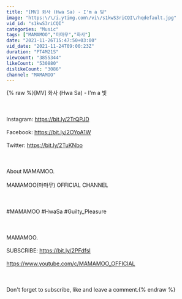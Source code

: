 ```yaml
---
title: "[MV] 화사 (Hwa Sa) - I'm a 빛"
image: "https:\/\/i.ytimg.com\/vi\/s1kwS3riCQI\/hqdefault.jpg"
vid_id: "s1kwS3riCQI"
categories: "Music"
tags: ["MAMAMOO","마마무","화사"]
date: "2021-11-26T15:47:50+03:00"
vid_date: "2021-11-24T09:00:23Z"
duration: "PT4M21S"
viewcount: "3855344"
likeCount: "530880"
dislikeCount: "3086"
channel: "MAMAMOO"
---
```

{% raw %}[MV] 화사 (Hwa Sa) - I'm a 빛<br /><br /><br /><br />Instagram: <a rel="nofollow" target="blank" href="https://bit.ly/2TrQPJD">https://bit.ly/2TrQPJD</a><br /><br />Facebook: <a rel="nofollow" target="blank" href="https://bit.ly/2OYoA1W">https://bit.ly/2OYoA1W</a><br /><br />Twitter: <a rel="nofollow" target="blank" href="https://bit.ly/2TuKNbo">https://bit.ly/2TuKNbo</a><br /><br /><br /><br />About MAMAMOO.<br /><br />MAMAMOO(마마무) OFFICIAL CHANNEL<br /><br /><br /><br />#MAMAMOO #HwaSa #Guilty_Pleasure<br /><br /><br /><br />MAMAMOO.<br /><br />SUBSCRIBE: <a rel="nofollow" target="blank" href="https://bit.ly/2PFdfsI">https://bit.ly/2PFdfsI</a><br /><br /><a rel="nofollow" target="blank" href="https://www.youtube.com/c/MAMAMOO_OFFICIAL">https://www.youtube.com/c/MAMAMOO_OFFICIAL</a><br /><br /><br /><br />Don't forget to subscribe, like and leave a comment.{% endraw %}
